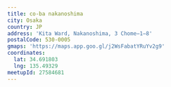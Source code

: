 ```yaml
---
title: co-ba nakanoshima
city: Osaka
country: JP
address: 'Kita Ward, Nakanoshima, 3 Chome−1−8'
postalCode: 530-0005
gmaps: 'https://maps.app.goo.gl/j2WsFabatYRuYv2g9'
coordinates:
  lat: 34.691803
  lng: 135.49329
meetupId: 27584681
---
```


